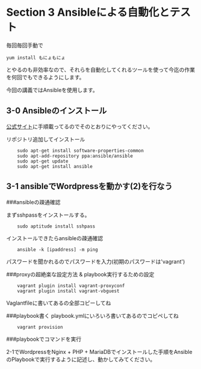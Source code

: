 # Section 3 Ansibleによる自動化とテスト

毎回毎回手動で

    yum install もにょもにょ

とやるのも非効率なので、それらを自動化してくれるツールを使って今迄の作業を何回でもできるようにします。

今回の講義ではAnsibleを使用します。

## 3-0 Ansibleのインストール

[公式サイト](http://docs.ansible.com/intro_installation.html#latest-releases-via-apt-ubuntu)に手順載ってるのでそのとおりにやってください。

リポジトリ追加してインストール

		sudo apt-get install software-properties-common
		sudo apt-add-repository ppa:ansible/ansible
		sudo apt-get update
		sudo apt-get install ansible

## 3-1 ansibleでWordpressを動かす(2)を行なう

###ansibleの疎通確認

まずsshpassをインストールする。

		sudo aptitude install sshpass

インストールできたらansibleの疎通確認

		ansible -k [ipaddress] -m ping

パスワードを聞かれるのでパスワードを入力(初期のパスワードは'vagrant')


###proxyの超絶楽な設定方法 & playbook実行するための設定

		vagrant plugin install vagrant-proxyconf
		vagrant plugin install vagrant-vbguest

Vaglantfileに書いてあるの全部コピーしてね

###playbook書く
playbook.ymlにいろいろ書いてあるのでコピペしてね

		vagrant provision
###playbookでコマンドを実行

2-1でWordpressをNginx + PHP + MariaDBでインストールした手順をAnsibleのPlaybookで実行するように記述し、動かしてみてください。
